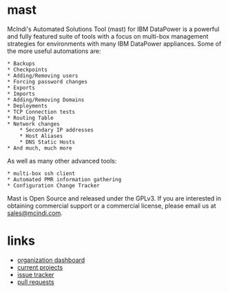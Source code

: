 # mast

McIndi's Automated Solutions Tool (mast) for IBM DataPower is a powerful and
fully featured suite of tools with a focus on multi-box management strategies
for environments with many IBM DataPower appliances. Some of the more useful
automations are:

    * Backups
    * Checkpoints
	* Adding/Removing users
	* Forcing password changes
	* Exports
    * Imports
	* Adding/Removing Domains
	* Deployments
	* TCP Connection tests
	* Routing Table
	* Network changes
	    * Secondary IP addresses
	    * Host Aliases
	    * DNS Static Hosts
    * And much, much more

As well as many other advanced tools:

    * multi-box ssh client
    * Automated PMR information gathering
    * Configuration Change Tracker

Mast is Open Source and released under the GPLv3. If you are interested in
obtaining commercial support or a commercial license, please email us at
sales@mcindi.com.

# links

* [organization dashboard](https://github.com/orgs/McIndi/dashboard)
* [current projects](https://github.com/McIndi/mast3/projects)
* [issue tracker](https://github.com/McIndi/mast3/issues)
* [pull requests](https://github.com/mcindi/mast3/pulls)
